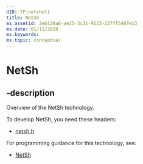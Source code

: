 ```yaml
---
UID: TP:netshell
title: NetSh
ms.assetid: 2eb120a6-ae25-3c31-9523-227ff5407e13
ms.date: 01/11/2019
ms.keywords: 
ms.topic: conceptual
---
```


# NetSh

## -description

Overview of the NetSh technology.

To develop NetSh, you need these headers:

 * [netsh.h](../netsh/index.md)

For programming guidance for this technology, see:
* [NetSh](/previous-versions/windows/desktop/netshell)

